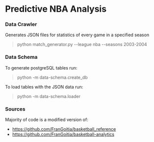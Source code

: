 # Predictive NBA Analysis

### Data Crawler
Generates JSON files for statistics of every game in a specified season
> python match_generator.py --league nba --seasons 2003-2004


### Data Schema
To generate postgreSQL tables run:
> python -m data-schema.create_db

To load tables with the JSON data run:
> python -m data-schema.loader


### Sources
Majority of code is a modified version of:
* https://github.com/FranGoitia/basketball_reference 
* https://github.com/FranGoitia/basketball-analytics